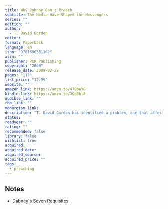 ```yaml
---
title: Why Johnny Can't Preach
subtitle: The Media Have Shaped the Messengers
series: ""
edition: ""
author:
  - T. David Gordon
editor: 
format: Paperback
language: en
isbn: "9781596381162"
asin: ""
publisher: P&R Publishing
copyright: "2009"
release_date: 2009-02-27
pages: "112"
list_price: "12.99"
website: ""
amazon_link: https://amzn.to/470bWYG
kindle_link: https://amzn.to/3Qp3bl8
audible_link: ""
rhb_link: ""
monergism_link: 
description: "T. David Gordon has identified a problem, one that affects us all and needs fixing. Our preaching is just not communicating properly anymore. Fortunately, Gordon refuses to stand by and watchand we should too. In this short book, he provides a concise, in-depth look at the causes of this failure and also shows us how to make things better."
status: 
readyear: ""
rating: ""
recommended: false
library: false
wishlist: true
acquired: 
acquired_date: 
acquired_source: 
acquired_price: ""
tags:
  - preaching
---
```

## Notes

- [Dabney's Seven Requisites](/notes/daneys-seven-requisites/)
